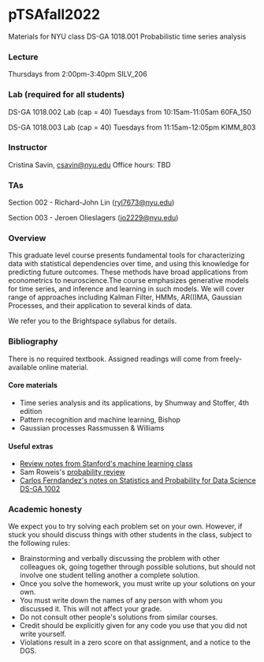 # pTSAfall2022
Materials for NYU class DS-GA 1018.001  Probabilistic time series analysis

### Lecture 
Thursdays from 2:00pm-3:40pm
SILV_206

### Lab (required for all students)
DS-GA 1018.002 Lab (cap = 40) 
Tuesdays from 10:15am-11:05am
60FA_150

DS-GA 1018.003 Lab (cap = 40) 
Tuesdays from 11:15am-12:05pm
KIMM_803

###  Instructor 
Cristina Savin, csavin@nyu.edu 
Office hours:  TBD 

### TAs
Section 002 - Richard-John Lin (ryl7673@nyu.edu)

Section 003 - Jeroen Olieslagers (jo2229@nyu.edu)

### Overview
This graduate level course presents fundamental tools for characterizing data with statistical dependencies over time, and using this knowledge for predicting future outcomes. These methods have broad applications from econometrics to neuroscience.The course emphasizes generative models for time series, and inference and learning in such models. We will cover range of approaches including Kalman Filter, HMMs, AR(I)MA, Gaussian Processes,  and their application to several kinds of data.

We refer you to the Brightspace syllabus for details.

### Bibliography
There is no required textbook. Assigned readings will come from freely-available online material.

#### Core materials
- Time series analysis and its applications, by Shumway and Stoffer, 4th edition
- Pattern recognition and machine learning, Bishop
- Gaussian processes Rassmussen & Williams

#### Useful extras
 - [Review notes from Stanford's machine learning class](http://cs229.stanford.edu/section/cs229-prob.pdf)
 - Sam Roweis's [probability review](http://cs.nyu.edu/%7Edsontag/courses/ml12/notes/probx.pdf)
 - [Carlos Ferndandez's notes on Statistics and Probability for Data Science DS-GA 1002](http://www.cims.nyu.edu/~cfgranda/pages/stuff/probability_stats_for_DS.pdf) 

### Academic honesty
We expect you to try solving each problem set on your own. However, if  stuck  you should discuss things with other students in the class, subject to the following rules:
  - Brainstorming and verbally discussing the problem with other colleagues ok, going together through possible solutions, but should not involve one student telling another a complete solution.
  - Once you solve the homework, you must write up your solutions on your own.
  - You must write down the names of any person with whom you discussed it. This will not affect your grade.
  - Do not consult other people's solutions from similar courses.
  - Credit should be explicitly given for any code you use that you did not write yourself.
  - Violations result in a zero score on that assignment, and a notice to the DGS.
